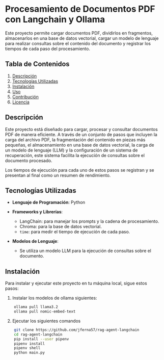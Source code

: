 # Procesamiento de Documentos PDF con Langchain y Ollama

Este proyecto permite cargar documentos PDF, dividirlos en fragmentos, almacenarlos en una base de datos vectorial, cargar un modelo de lenguaje para realizar consultas sobre el contenido del documento y registrar los tiempos de cada paso del procesamiento.

## Tabla de Contenidos

1. [Descripción](#descripción)
2. [Tecnologías Utilizadas](#tecnologías-utilizadas)
3. [Instalación](#instalación)
4. [Uso](#uso)
5. [Contribución](#contribución)
6. [Licencia](#licencia)

## Descripción

Este proyecto está diseñado para cargar, procesar y consultar documentos PDF de manera eficiente. A través de un conjunto de pasos que incluyen la carga del archivo PDF, la fragmentación del contenido en piezas más pequeñas, el almacenamiento en una base de datos vectorial, la carga de un modelo de lenguaje (LLM) y la configuración de un sistema de recuperación, este sistema facilita la ejecución de consultas sobre el documento procesado.

Los tiempos de ejecución para cada uno de estos pasos se registran y se presentan al final como un resumen de rendimiento.

## Tecnologías Utilizadas

- **Lenguaje de Programación**: Python
- **Frameworks y Librerías**:
  - LangChain: para manejar los prompts y la cadena de procesamiento.
  - Chroma: para la base de datos vectorial.
  - `time`: para medir el tiempo de ejecución de cada paso.

- **Modelos de Lenguaje**:
  - Se utiliza un modelo LLM para la ejecución de consultas sobre el documento.
  
## Instalación

Para instalar y ejecutar este proyecto en tu máquina local, sigue estos pasos:
1. Instalar los modelos de ollama siguientes:

```bash
    ollama pull llama3.2
    ollama pull nomic-embed-text
```
2. Ejecutar los siguientes comandos
```bash
    git clone https://github.com/jferna57/rag-agent-langchain
    cd rag-agent-langchain
    pip install --user pipenv
    pipenv install
    pipenv shell
    python main.py
```
